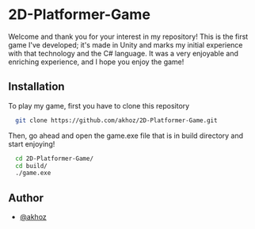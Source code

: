 # 2D-Platformer-Game

Welcome and thank you for your interest in my repository! This is the first game I've developed; it's made in Unity and marks my initial experience with that technology and the C# language. It was a very enjoyable and enriching experience, and I hope you enjoy the game!


## Installation

To play my game, first you have to clone this repository

```bash
  git clone https://github.com/akhoz/2D-Platformer-Game.git

```
Then, go ahead and open the game.exe file that is in build directory and start enjoying!

```bash
  cd 2D-Platformer-Game/
  cd build/
  ./game.exe
```

## Author

- [@akhoz](https://github.com/akhoz)

